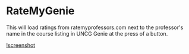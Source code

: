 # RateMyGenie
This will load ratings from ratemyprofessors.com next to the professor's name in the course listing in UNCG Genie at the press of a button.


[!screenshot](http://imgur.com/zEi42jj)